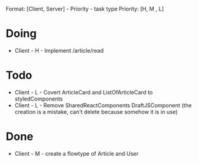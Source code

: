 Format: [Client, Server] - Priority - task type
Priority: [H, M , L]

# Doing

* Client - H - Implement /article/read

# Todo

* Client - L - Covert ArticleCard and ListOfArticleCard to styledComponents
* Client - L - Remove SharedReactComponents DraftJSComponent (the creation is a mistake, can't delete because somehow it is in use)

# Done

* Client - M - create a flowtype of Article and User
